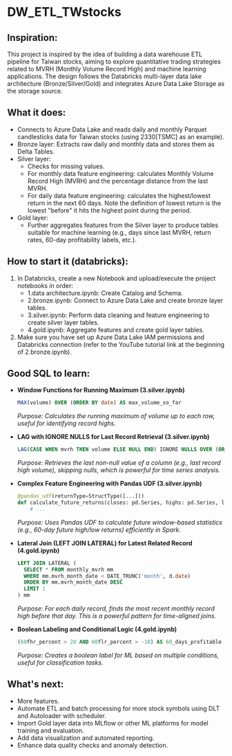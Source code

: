 # DW_ETL_TWstocks

## Inspiration:
This project is inspired by the idea of building a data warehouse ETL pipeline for Taiwan stocks, aiming to explore quantitative trading strategies related to MVRH (Monthly Volume Record High) and machine learning applications. The design follows the Databricks multi-layer data lake architecture (Bronze/Silver/Gold) and integrates Azure Data Lake Storage as the storage source.

## What it does:
- Connects to Azure Data Lake and reads daily and monthly Parquet candlesticks data for Taiwan stocks (using 2330[TSMC] as an example).
- Bronze layer: Extracts raw daily and monthly data and stores them as Delta Tables.
- Silver layer:
  - Checks for missing values.
  - For monthly data feature engineering: calculates Monthly Volume Record High (MVRH) and the percentage distance from the last MVRH.
  - For daily data feature engineering: calculates the highest/lowest return in the next 60 days. Note the definition of lowest return is the lowest "before" it hits the highest point during the period.
- Gold layer:
  - Further aggregates features from the Silver layer to produce tables suitable for machine learning (e.g., days since last MVRH, return rates, 60-day profitability labels, etc.).

## How to start it (databricks):
1. In Databricks, create a new Notebook and upload/execute the project notebooks in order:
   - 1.data architecture.ipynb: Create Catalog and Schema.
   - 2.bronze.ipynb: Connect to Azure Data Lake and create bronze layer tables.
   - 3.silver.ipynb: Perform data cleaning and feature engineering to create silver layer tables.
   - 4.gold.ipynb: Aggregate features and create gold layer tables.
2. Make sure you have set up Azure Data Lake IAM permissions and Databricks connection (refer to the YouTube tutorial link at the beginning of 2.bronze.ipynb).

## Good SQL to learn:
- **Window Functions for Running Maximum (3.silver.ipynb)**
  ```sql
  MAX(volume) OVER (ORDER BY date) AS max_volume_so_far
  ```
  *Purpose: Calculates the running maximum of volume up to each row, useful for identifying record highs.*

- **LAG with IGNORE NULLS for Last Record Retrieval (3.silver.ipynb)**
  ```sql
  LAG(CASE WHEN mvrh THEN volume ELSE NULL END) IGNORE NULLS OVER (ORDER BY date) AS last_mvrh_volume
  ```
  *Purpose: Retrieves the last non-null value of a column (e.g., last record high volume), skipping nulls, which is powerful for time series analysis.*

- **Complex Feature Engineering with Pandas UDF (3.silver.ipynb)**
  ```python
  @pandas_udf(returnType=StructType([...]))
  def calculate_future_returns(closes: pd.Series, highs: pd.Series, lows: pd.Series) -> pd.DataFrame:
      # ...
  ```
  *Purpose: Uses Pandas UDF to calculate future window-based statistics (e.g., 60-day future high/low returns) efficiently in Spark.*

- **Lateral Join (LEFT JOIN LATERAL) for Latest Related Record (4.gold.ipynb)**
  ```sql
  LEFT JOIN LATERAL (
    SELECT * FROM monthly_mvrh mm
    WHERE mm.mvrh_month_date < DATE_TRUNC('month', d.date)
    ORDER BY mm.mvrh_month_date DESC
    LIMIT 1
  ) mm
  ```
  *Purpose: For each daily record, finds the most recent monthly record high before that day. This is a powerful pattern for time-aligned joins.*

- **Boolean Labeling and Conditional Logic (4.gold.ipynb)**
  ```sql
  (60fhr_percent > 20 AND 60flr_percent > -10) AS 60_days_profitable
  ```
  *Purpose: Creates a boolean label for ML based on multiple conditions, useful for classification tasks.*

## What's next:
- More features.
- Automate ETL and batch processing for more stock symbols using DLT and Autoloader with scheduler.
- Import Gold layer data into MLflow or other ML platforms for model training and evaluation.
- Add data visualization and automated reporting.
- Enhance data quality checks and anomaly detection.
